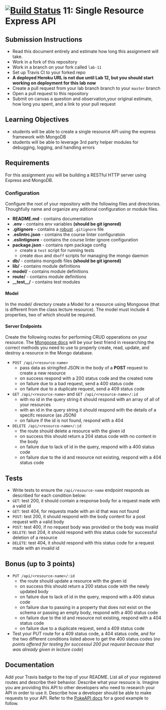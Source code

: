 [![Build Status](https://travis-ci.org/JPLaw/11-12-mongodb-express-api.svg?branch=master)](https://travis-ci.org/JPLaw/11-12-mongodb-express-api)  11: Single Resource Express API
======

## Submission Instructions
* Read this document entirely and estimate how long this assignment will take.
* Work in a fork of this repository
* Work in a branch on your fork called `lab-11`
* Set up Travis CI to your forked repo
* **A deployed Heroku URL is not due until Lab 12, but you should start working on deployment for this lab now** 
* Create a pull request from your lab branch branch to your `master` branch
* Open a pull request to this repository
* Submit on canvas a question and observation,your original estimate, how long you spent, and a link to your pull request


## Learning Objectives
* students will be able to create a single resource API using the express framework with MongoDB
* students will be able to leverage 3rd party helper modules for debugging, logging, and handling errors

## Requirements
For this assignment you will be building a RESTful HTTP server using Express and MongoDB.

### Configuration
Configure the root of your repository with the following files and directories. Thoughfully name and organize any aditional configuration or module files.
* **README.md** - contains documentation
* **.env** - contains env variables **(should be git ignored)**
* **.gitignore** - contains a [robust](http://gitignore.io) `.gitignore` file
* **.eslintrc.json** - contains the course linter configuratoin
* **.eslintignore** - contains the course linter ignore configuration
* **package.json** - contains npm package config
  * create a `test` script for running tests
  * create `dbon` and `dboff` scripts for managing the mongo daemon
* **db/** - contains mongodb files **(should be git ignored)**
* **lib/** - contains module definitions
* **model/** - contains module definitions
* **route/** - contains module definitions
* **\_\_test\_\_/** - contains test modules


#### Model
In the model/ directory create a Model for a resource using Mongoose (that is different from the class lecture resource). The model must include 4 properties, two of which should be required.

#### Server Endpoints
Create the following routes for performing CRUD opperations on your resource. The [Mongoose docs](http://mongoosejs.com/docs/api.html#Model) will be your best friend in researching the correct methods you need to use to properly create, read, update, and destroy a resource in the Mongo database. 
* `POST /api/<resource-name>`
  * pass data as stringifed JSON in the body of a **POST** request to create a new resource
  * on success respond with a 200 status code and the created note
  * on failure due to a bad request, send a 400 status code
  * on failure due to a duplicate request, send a 409 status code
* `GET /api/<resource-name>` and `GET /api/<resource-name>/:id`
  * with no id in the query string it should respond with an array of all of your resources
  * with an id in the query string it should respond with the details of a specifc resource (as JSON)
  * on failure if the id is not found, respond with a 404
* `DELETE /api/<resource-name>/:id`
  * the route should delete a resource with the given id
  * on success this should return a 204 status code with no content in the body
  * on failure due to lack of id in the query, respond with a 400 status code
  * on failure due to the id and resource not existing, respond with a 404 status code


## Tests
* Write tests to ensure the `/api/resource-name` endpoint responds as described for each condition below:
* `GET`: test 200, it should contain a response body for a request made with a valid id
* `GET`: test 404, for  requests made with an id that was not found
* `POST`: test 200, it should respond with the body content for a post request with a valid body
* `POST`: test 400, if no request body was provided or the body was invalid
* `DELETE`: test 204, it should respond with this status code for successful deletion of a resource
* `DELETE`: test 404, it should respond with this status code for a request made with an invalid id

## Bonus (up to 3 points)
* `PUT /api/<resource-name>/:id`
  * the route should update a resource with the given id
  * on success this should return a 200 status code with the newly updated body
  * on failure due to lack of id in the query, respond with a 400 status code
  * on failure due to passing in a property that does not exist on the schema or passing an empty body, respond with a 400 status code
  * on failure due to the id and resource not existing, respond with a 404 status code
  * on failure due to a duplicate request, send a 409 status code
* Test your PUT route for a 409 status code, a 404 status code, and for the two different conditions listed above to get the 400 status codes (*no points offered for testing for successul 200 put request because that was already given in lecture code*)


## Documentation
Add your Travis badge to the top of your README. List all of your registered routes and describe their behavior. Describe what your resouce is. Imagine you are providing this API to other developers who need to research your API in order to use it. Describe how a developer should be able to make requests to your API. Refer to the [PokeAPI docs](https://pokeapi.co/docsv2/#resource-lists) for a good example to follow. 
